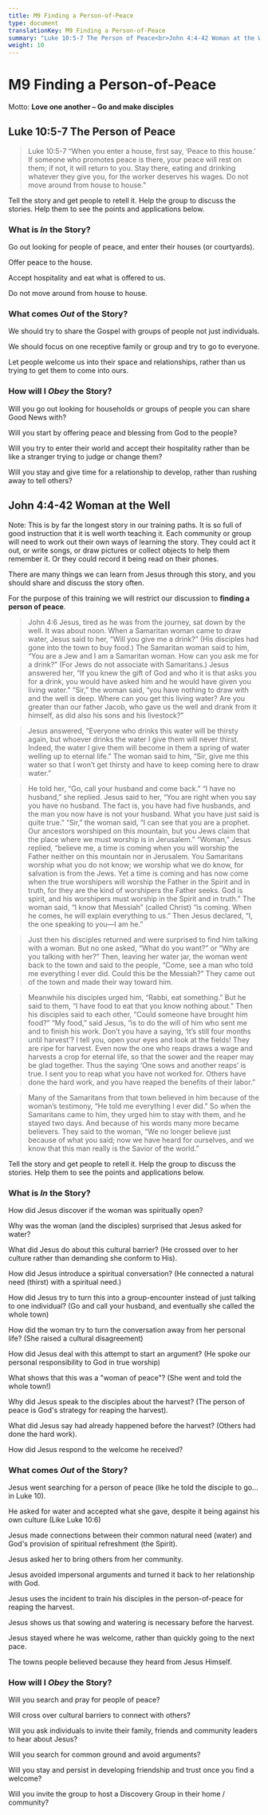 ```yaml
---
title: M9 Finding a Person-of-Peace
type: document
translationKey: M9 Finding a Person-of-Peace
summary: "Luke 10:5-7 The Person of Peace<br>John 4:4-42 Woman at the Well"
weight: 10
---
```

# M9 Finding a Person-of-Peace

Motto: **Love one another – Go and make disciples**

## Luke 10:5-7 The Person of Peace

>   Luke 10:5-7 “When you enter a house, first say, ‘Peace to this house.’ If someone who promotes peace is there, your peace will rest on them; if not, it will return to you. Stay there, eating and drinking whatever they give you, for the worker deserves his wages. Do not move around from house to house."

Tell the story and get people to retell it. Help the group to discuss the stories. Help them to see the points and applications below.

### What is *In* the Story?

Go out looking for people of peace, and enter their houses (or courtyards).

Offer peace to the house.

Accept hospitality and eat what is offered to us.

Do not move around from house to house.

### What comes *Out* of the Story?

We should try to share the Gospel with groups of people not just individuals.

We should focus on one receptive family or group and try to go to everyone.

Let people welcome us into their space and relationships, rather than us trying to get them to come into ours.

### How will I *Obey* the Story?

Will you go out looking for households or groups of people you can share Good News with?

Will you start by offering peace and blessing from God to the people?

Will you try to enter their world and accept their hospitality rather than be like a stranger trying to judge or change them?

Will you stay and give time for a relationship to develop, rather than rushing away to tell others?

## John 4:4-42 Woman at the Well

Note: This is by far the longest story in our training paths. It is so full of good instruction that it is well worth teaching it. Each community or group will need to work out their own ways of learning the story. They could act it out, or write songs, or draw pictures or collect objects to help them remember it. Or they could record it being read on their phones.

There are many things we can learn from Jesus through this story, and you should share and discuss the story often.

For the purpose of this training we will restrict our discussion to **finding a person of peace**.

>   John 4:6 Jesus, tired as he was from the journey, sat down by the well. It was about noon. When a Samaritan woman came to draw water, Jesus said to her, “Will you give me a drink?” (His disciples had gone into the town to buy food.) The Samaritan woman said to him, “You are a Jew and I am a Samaritan woman. How can you ask me for a drink?” (For Jews do not associate with Samaritans.) Jesus answered her, “If you knew the gift of God and who it is that asks you for a drink, you would have asked him and he would have given you living water.” “Sir,” the woman said, “you have nothing to draw with and the well is deep. Where can you get this living water? Are you greater than our father Jacob, who gave us the well and drank from it himself, as did also his sons and his livestock?”

>   Jesus answered, “Everyone who drinks this water will be thirsty again, but whoever drinks the water I give them will never thirst. Indeed, the water I give them will become in them a spring of water welling up to eternal life.” The woman said to him, “Sir, give me this water so that I won’t get thirsty and have to keep coming here to draw water.”

>   He told her, “Go, call your husband and come back.” “I have no husband,” she replied. Jesus said to her, “You are right when you say you have no husband. The fact is, you have had five husbands, and the man you now have is not your husband. What you have just said is quite true.” “Sir,” the woman said, “I can see that you are a prophet. Our ancestors worshiped on this mountain, but you Jews claim that the place where we must worship is in Jerusalem.” “Woman,” Jesus replied, “believe me, a time is coming when you will worship the Father neither on this mountain nor in Jerusalem. You Samaritans worship what you do not know; we worship what we do know, for salvation is from the Jews. Yet a time is coming and has now come when the true worshipers will worship the Father in the Spirit and in truth, for they are the kind of worshipers the Father seeks. God is spirit, and his worshipers must worship in the Spirit and in truth.” The woman said, “I know that Messiah” (called Christ) “is coming. When he comes, he will explain everything to us.” Then Jesus declared, “I, the one speaking to you—I am he.”

>   Just then his disciples returned and were surprised to find him talking with a woman. But no one asked, “What do you want?” or “Why are you talking with her?” Then, leaving her water jar, the woman went back to the town and said to the people, “Come, see a man who told me everything I ever did. Could this be the Messiah?” They came out of the town and made their way toward him.

>   Meanwhile his disciples urged him, “Rabbi, eat something.” But he said to them, “I have food to eat that you know nothing about.” Then his disciples said to each other, “Could someone have brought him food?” “My food,” said Jesus, “is to do the will of him who sent me and to finish his work. Don’t you have a saying, ‘It’s still four months until harvest’? I tell you, open your eyes and look at the fields! They are ripe for harvest. Even now the one who reaps draws a wage and harvests a crop for eternal life, so that the sower and the reaper may be glad together. Thus the saying ‘One sows and another reaps’ is true. I sent you to reap what you have not worked for. Others have done the hard work, and you have reaped the benefits of their labor.”

>   Many of the Samaritans from that town believed in him because of the woman’s testimony, “He told me everything I ever did.” So when the Samaritans came to him, they urged him to stay with them, and he stayed two days. And because of his words many more became believers. They said to the woman, “We no longer believe just because of what you said; now we have heard for ourselves, and we know that this man really is the Savior of the world.”

Tell the story and get people to retell it. Help the group to discuss the stories. Help them to see the points and applications below.

### What is *In* the Story?

How did Jesus discover if the woman was spiritually open?

Why was the woman (and the disciples) surprised that Jesus asked for water?

What did Jesus do about this cultural barrier? (He crossed over to her culture rather than demanding she conform to His).

How did Jesus introduce a spiritual conversation? (He connected a natural need (thirst) with a spiritual need.)

How did Jesus try to turn this into a group-encounter instead of just talking to one individual? (Go and call your husband, and eventually she called the whole town)

How did the woman try to turn the conversation away from her personal life? (She raised a cultural disagreement)

How did Jesus deal with this attempt to start an argument? (He spoke our personal responsibility to God in true worship)

What shows that this was a "woman of peace"? (She went and told the whole town!)

Why did Jesus speak to the disciples about the harvest? (The person of peace is God's strategy for reaping the harvest).

What did Jesus say had already happened before the harvest? (Others had done the hard work).

How did Jesus respond to the welcome he received?

### What comes *Out* of the Story?

Jesus went searching for a person of peace (like he told the disciple to go... in Luke 10).

He asked for water and accepted what she gave, despite it being against his own culture (Like Luke 10:6)

Jesus made connections between their common natural need (water) and God's provision of spiritual refreshment (the Spirit).

Jesus asked her to bring others from her community.

Jesus avoided impersonal arguments and turned it back to her relationship with God.

Jesus uses the incident to train his disciples in the person-of-peace for reaping the harvest.

Jesus shows us that sowing and watering is necessary before the harvest.

Jesus stayed where he was welcome, rather than quickly going to the next pace.

The towns people believed because they heard from Jesus Himself.

### How will I *Obey* the Story?

Will you search and pray for people of peace?

Will cross over cultural barriers to connect with others?

Will you ask individuals to invite their family, friends and community leaders to hear about Jesus?

Will you search for common ground and avoid arguments?

Will you stay and persist in developing friendship and trust once you find a welcome?

Will you invite the group to host a Discovery Group in their home / community?

